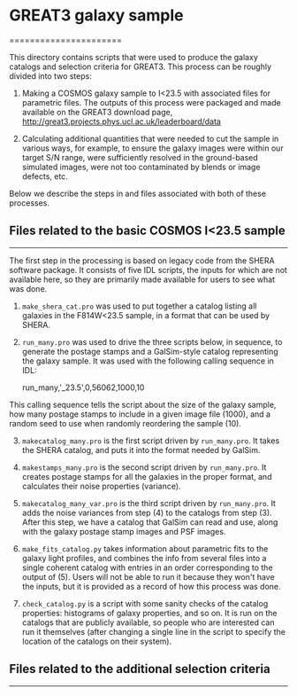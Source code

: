 # GREAT3 galaxy sample
======================

This directory contains scripts that were used to produce the galaxy catalogs
and selection criteria for GREAT3.  This process can be roughly divided into two
steps:

1. Making a COSMOS galaxy sample to I<23.5 with associated files for parametric
files.  The outputs of this process were packaged and made available on the
GREAT3 download page, http://great3.projects.phys.ucl.ac.uk/leaderboard/data

2. Calculating additional quantities that were needed to cut the sample in
various ways, for example, to ensure the galaxy images were within our target
S/N range, were sufficiently resolved in the ground-based simulated images, were
not too contaminated by blends or image defects, etc.

Below we describe the steps in and files associated with both of these
processes.


## Files related to the basic COSMOS I<23.5 sample
--------------------------------------------------

The first step in the processing is based on legacy code from the SHERA software
package.  It consists of five IDL scripts, the inputs for which are not
available here, so they are primarily made available for users to see what was
done.

1. `make_shera_cat.pro` was used to put together a catalog listing all galaxies
in the F814W<23.5 sample, in a format that can be used by SHERA.

2. `run_many.pro` was used to drive the three scripts below, in sequence, to
generate the postage stamps and a GalSim-style catalog representing the galaxy
sample.  It was used with the following calling sequence in IDL:

    run_many,'_23.5',0,56062,1000,10

This calling sequence tells the script about the size of the galaxy sample, how
many postage stamps to include in a given image file (1000), and a random seed
to use when randomly reordering the sample (10).

3. `makecatalog_many.pro` is the first script driven by `run_many.pro`.  It
takes the SHERA catalog, and puts it into the format needed by GalSim.

4. `makestamps_many.pro` is the second script driven by `run_many.pro`.  It
creates postage stamps for all the galaxies in the proper format, and calculates
their noise properties (variance).

5. `makecatalog_many_var.pro` is the third script driven by `run_many.pro`.  It
adds the noise variances from step (4) to the catalogs from step (3).
After this step, we have a catalog that GalSim can read and use, along with the
galaxy postage stamp images and PSF images.

6. `make_fits_catalog.py` takes information about parametric fits to the galaxy
light profiles, and combines the info from several files into a single coherent
catalog with entries in an order corresponding to the output of (5).  Users will
not be able to run it because they won't have the inputs, but it is provided as
a record of how this process was done.

7. `check_catalog.py` is a script with some sanity checks of the catalog
properties: histograms of galaxy properties, and so on.  It is run on the
catalogs that are publicly available, so people who are interested can run it
themselves (after changing a single line in the script to specify the location
of the catalogs on their system).


## Files related to the additional selection criteria
-----------------------------------------------------
